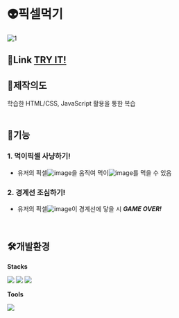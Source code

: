 <!-- TITLE -->
# 👽픽셀먹기

<!-- PLAY VIDEO -->
![1](https://user-images.githubusercontent.com/92574014/195999377-640fec01-732b-4305-bcf4-09f8f007feba.gif)
<br>

<!-- LINK -->
## 🔗Link [TRY IT!](https://sj-j.github.io/MiniGame_js/game.html)


<!-- PURPOSE -->
## 🎯제작의도

학습한 HTML/CSS, JavaScript 활용을 통한 복습
<br>
<br>

<!-- FUNCTIONS -->
## 🧩기능
### 1. 먹이픽셀 사냥하기!
  - 유저의 픽셀![image](https://user-images.githubusercontent.com/92574014/196000794-9b556b46-7365-41a6-859f-eed4c7179f0b.png)을 움직여 먹이![image](https://user-images.githubusercontent.com/92574014/196000786-1820ad72-d10a-4cfe-9ff4-b45c9cfba212.png)를 먹을 수 있음

### 2. 경계선 조심하기!
  - 유저의 픽셀![image](https://user-images.githubusercontent.com/92574014/196000800-10deb71c-d6d9-4686-8279-9c41d026fd16.png)이 경계선에 닿을 시 __*GAME OVER!*__
<br>


<!-- ENVIRONMENTS -->
## 🛠개발환경
__Stacks__

<img src="https://img.shields.io/badge/HTML-E34F26?style=flat-square&logo=HTML5&logoColor=white"/> <img src="https://img.shields.io/badge/CSS-1572B6?style=flat-square&logo=CSS3&logoColor=white"/> <img src="https://img.shields.io/badge/JavaScript-F7DF1E?style=flat-square&logo=JavaScript&logoColor=white"/>


__Tools__

<img src="https://img.shields.io/badge/Visual Studio Code-007ACC?style=flat-square&logo=Visual Studio Code&logoColor=white"/>

